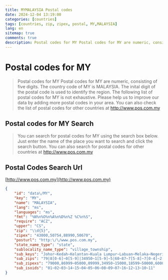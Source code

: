 ```yaml
---
title: MYMALAYSIA Postal codes 
date: 2024-12-04 13:19:00
categories: [countries]
tags: [countries, zip, zipex, postal, MY,MALAYSIA]
lang: en
sitemap: true
comments: true
description: Postal codes for MY Postal codes for MY are numeric, consisting of five digits. The country code of MY is MALAYSIA. The inital digit of the postal code is used to identify the region. The following list of postal codes for MY is not exhaustive. Please help us to improve our data by adding more postal codes in your area. You can also check the list of postal codes for other countries at http://www.pos.com.my
---
```


# Postal codes for MY
> Postal codes for MY Postal codes for MY are numeric, consisting of five digits. The country code of MY is MALAYSIA. The inital digit of the postal code is used to identify the region. The following list of postal codes for MY is not exhaustive. Please help us to improve our data by adding more postal codes in your area. You can also check the list of postal codes for other countries at http://www.pos.com.my

## Postal codes for MY Search 
> You can search for postal codes for MY using the search box below. Just enter the name of the place you want to search and click the search button. You can also search for postal codes for other countries at http://www.pos.com.my

## Postal Codes Search Url

[http://www.pos.com.my](http://www.pos.com.my)
```json
{
    "id": "data\/MY",
    "key": "MY",
    "name": "MALAYSIA",
    "lang": "ms",
    "languages": "ms",
    "fmt": "%N%n%O%n%A%n%D%n%Z %C%n%S",
    "require": "ACZ",
    "upper": "CS",
    "zip": "\\d{5}",
    "zipex": "43000,50754,88990,50670",
    "posturl": "http:\/\/www.pos.com.my",
    "state_name_type": "state",
    "sublocality_name_type": "village_township",
    "sub_keys": "Johor~Kedah~Kelantan~Kuala Lumpur~Labuan~Melaka~Negeri Sembilan~Pahang~Perak~Perlis~Pulau Pinang~Putrajaya~Sabah~Sarawak~Selangor~Terengganu",
    "sub_zips": "79|8[0-6]~0[5-9]|34950~1[5-9]~5|60~87~7[5-8]~7[0-4]~2[5-8]|[346]9~3[0-6]|39000~0[12]~1[0-4]~62~8[89]|9[01]~9[3-8]~4[0-8]|6[3-8]~2[0-4]",
    "sub_zipexs": "79000,86999~05000,09999,34950~15000,18599~50000,60000~87000,87999~75000,78399~70000,73599~25000,28999,39000,49000,69000~30000,36899,39000~01000,02799~10000,14999~62000,62999~88000,91999~93000,98999~40000,48999,63000,68199~20000,24999",
    "sub_isoids": "01~02~03~14~15~04~05~06~08~09~07~16~12~13~10~11"
}
```
